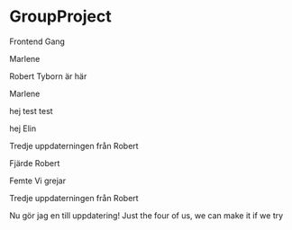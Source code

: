 # GroupProject

Frontend Gang

Marlene

Robert Tyborn är här

Marlene

hej
test test

hej
Elin

Tredje uppdaterningen från Robert

Fjärde Robert

Femte
Vi grejar

Tredje uppdaterningen från Robert

Nu gör jag en till uppdatering! 
Just the four of us, we can make it if we try
